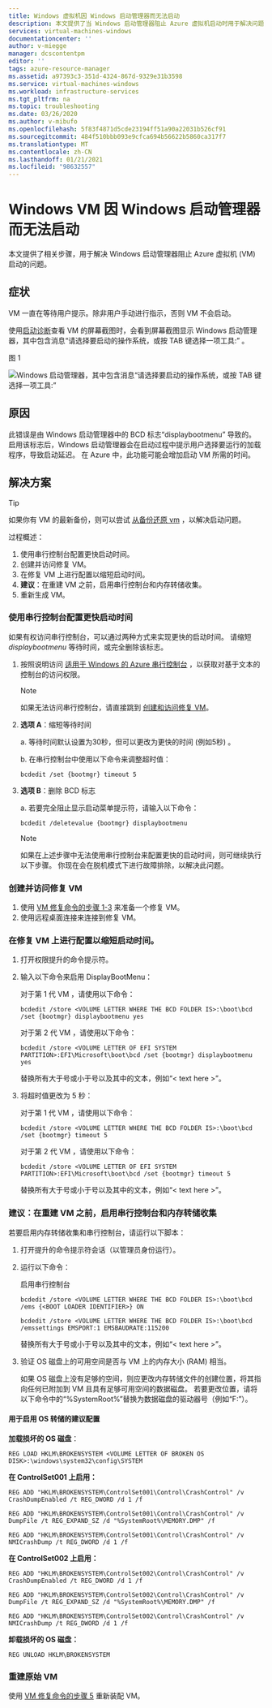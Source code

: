 ```yaml
---
title: Windows 虚拟机因 Windows 启动管理器而无法启动
description: 本文提供了当 Windows 启动管理器阻止 Azure 虚拟机启动时用于解决问题的步骤。
services: virtual-machines-windows
documentationcenter: ''
author: v-miegge
manager: dcscontentpm
editor: ''
tags: azure-resource-manager
ms.assetid: a97393c3-351d-4324-867d-9329e31b3598
ms.service: virtual-machines-windows
ms.workload: infrastructure-services
ms.tgt_pltfrm: na
ms.topic: troubleshooting
ms.date: 03/26/2020
ms.author: v-mibufo
ms.openlocfilehash: 5f83f4871d5cde23194ff51a90a22031b526cf91
ms.sourcegitcommit: 484f510bbb093e9cfca694b56622b5860ca317f7
ms.translationtype: MT
ms.contentlocale: zh-CN
ms.lasthandoff: 01/21/2021
ms.locfileid: "98632557"
---
```

# <a name="windows-vm-cannot-boot-due-to-windows-boot-manager"></a>Windows VM 因 Windows 启动管理器而无法启动

本文提供了相关步骤，用于解决 Windows 启动管理器阻止 Azure 虚拟机 (VM) 启动的问题。

## <a name="symptom"></a>症状

VM 一直在等待用户提示。除非用户手动进行指示，否则 VM 不会启动。

使用[启动诊断](./boot-diagnostics.md)查看 VM 的屏幕截图时，会看到屏幕截图显示 Windows 启动管理器，其中包含消息“请选择要启动的操作系统，或按 TAB 键选择一项工具:”  。

图 1
 
![Windows 启动管理器，其中包含消息“请选择要启动的操作系统，或按 TAB 键选择一项工具:”](media/troubleshoot-guide-windows-boot-manager-menu/1.jpg)

## <a name="cause"></a>原因

此错误是由 Windows 启动管理器中的 BCD 标志“displaybootmenu”  导致的。 启用该标志后，Windows 启动管理器会在启动过程中提示用户选择要运行的加载程序，导致启动延迟。 在 Azure 中，此功能可能会增加启动 VM 所需的时间。

## <a name="solution"></a>解决方案

> [!TIP]
> 如果你有 VM 的最新备份，则可以尝试 [从备份还原 vm](../../backup/backup-azure-arm-restore-vms.md) ，以解决启动问题。

过程概述：

1. 使用串行控制台配置更快启动时间。
2. 创建并访问修复 VM。
3. 在修复 VM 上进行配置以缩短启动时间。
4. **建议**：在重建 VM 之前，启用串行控制台和内存转储收集。
5. 重新生成 VM。

### <a name="configure-for-faster-boot-time-using-serial-console"></a>使用串行控制台配置更快启动时间

如果有权访问串行控制台，可以通过两种方式来实现更快的启动时间。 请缩短 *displaybootmenu* 等待时间，或完全删除该标志。

1. 按照说明访问 [适用于 Windows 的 Azure 串行控制台](./serial-console-windows.md) ，以获取对基于文本的控制台的访问权限。

   > [!NOTE]
   > 如果无法访问串行控制台，请直接跳到 [创建和访问修复 VM](#create-and-access-a-repair-vm)。

2. **选项 A**：缩短等待时间

   a. 等待时间默认设置为30秒，但可以更改为更快的时间 (例如5秒) 。

   b. 在串行控制台中使用以下命令来调整超时值：

      `bcdedit /set {bootmgr} timeout 5`

3. **选项 B**：删除 BCD 标志

   a. 若要完全阻止显示启动菜单提示符，请输入以下命令：

      `bcdedit /deletevalue {bootmgr} displaybootmenu`

      > [!NOTE]
      > 如果在上述步骤中无法使用串行控制台来配置更快的启动时间，则可继续执行以下步骤。 你现在会在脱机模式下进行故障排除，以解决此问题。

### <a name="create-and-access-a-repair-vm"></a>创建并访问修复 VM

1. 使用 [VM 修复命令的步骤 1-3](./repair-windows-vm-using-azure-virtual-machine-repair-commands.md) 来准备一个修复 VM。
2. 使用远程桌面连接来连接到修复 VM。

### <a name="configure-for-faster-boot-time-on-a-repair-vm"></a>在修复 VM 上进行配置以缩短启动时间。

1. 打开权限提升的命令提示符。
2. 输入以下命令来启用 DisplayBootMenu：

   对于第 1 代 VM  ，请使用以下命令：

   `bcdedit /store <VOLUME LETTER WHERE THE BCD FOLDER IS>:\boot\bcd /set {bootmgr} displaybootmenu yes`

   对于第 2 代 VM  ，请使用以下命令：

   `bcdedit /store <VOLUME LETTER OF EFI SYSTEM PARTITION>:EFI\Microsoft\boot\bcd /set {bootmgr} displaybootmenu yes`

   替换所有大于号或小于号以及其中的文本，例如“< text here >”。

3. 将超时值更改为 5 秒：

   对于第 1 代 VM  ，请使用以下命令：

   `bcdedit /store <VOLUME LETTER WHERE THE BCD FOLDER IS>:\boot\bcd /set {bootmgr} timeout 5`

   对于第 2 代 VM  ，请使用以下命令：

   `bcdedit /store <VOLUME LETTER OF EFI SYSTEM PARTITION>:EFI\Microsoft\boot\bcd /set {bootmgr} timeout 5`

   替换所有大于号或小于号以及其中的文本，例如“< text here >”。

### <a name="recommended-before-you-rebuild-the-vm-enable-serial-console-and-memory-dump-collection"></a>建议：在重建 VM 之前，启用串行控制台和内存转储收集

若要启用内存转储收集和串行控制台，请运行以下脚本：

1. 打开提升的命令提示符会话（以管理员身份运行）。
2. 运行以下命令：

   启用串行控制台

   `bcdedit /store <VOLUME LETTER WHERE THE BCD FOLDER IS>:\boot\bcd /ems {<BOOT LOADER IDENTIFIER>} ON`

   `bcdedit /store <VOLUME LETTER WHERE THE BCD FOLDER IS>:\boot\bcd /emssettings EMSPORT:1 EMSBAUDRATE:115200`

   替换所有大于号或小于号以及其中的文本，例如“< text here >”。

3. 验证 OS 磁盘上的可用空间是否与 VM 上的内存大小 (RAM) 相当。

   如果 OS 磁盘上没有足够的空间，则应更改内存转储文件的创建位置，将其指向任何已附加到 VM 且具有足够可用空间的数据磁盘。 若要更改位置，请将以下命令中的“%SystemRoot%”替换为数据磁盘的驱动器号（例如“F:”）。

#### <a name="suggested-configuration-to-enable-os-dump"></a>用于启用 OS 转储的建议配置

**加载损坏的 OS 磁盘**：

`REG LOAD HKLM\BROKENSYSTEM <VOLUME LETTER OF BROKEN OS DISK>:\windows\system32\config\SYSTEM`

**在 ControlSet001 上启用：**

`REG ADD "HKLM\BROKENSYSTEM\ControlSet001\Control\CrashControl" /v CrashDumpEnabled /t REG_DWORD /d 1 /f`

`REG ADD "HKLM\BROKENSYSTEM\ControlSet001\Control\CrashControl" /v DumpFile /t REG_EXPAND_SZ /d "%SystemRoot%\MEMORY.DMP" /f`

`REG ADD "HKLM\BROKENSYSTEM\ControlSet001\Control\CrashControl" /v NMICrashDump /t REG_DWORD /d 1 /f`

**在 ControlSet002 上启用：**

`REG ADD "HKLM\BROKENSYSTEM\ControlSet002\Control\CrashControl" /v CrashDumpEnabled /t REG_DWORD /d 1 /f`

`REG ADD "HKLM\BROKENSYSTEM\ControlSet002\Control\CrashControl" /v DumpFile /t REG_EXPAND_SZ /d "%SystemRoot%\MEMORY.DMP" /f`

`REG ADD "HKLM\BROKENSYSTEM\ControlSet002\Control\CrashControl" /v NMICrashDump /t REG_DWORD /d 1 /f`

**卸载损坏的 OS 磁盘：**

`REG UNLOAD HKLM\BROKENSYSTEM`

### <a name="rebuild-the-original-vm"></a>重建原始 VM

使用 [VM 修复命令的步骤 5](./repair-windows-vm-using-azure-virtual-machine-repair-commands.md#repair-process-example) 重新装配 VM。
